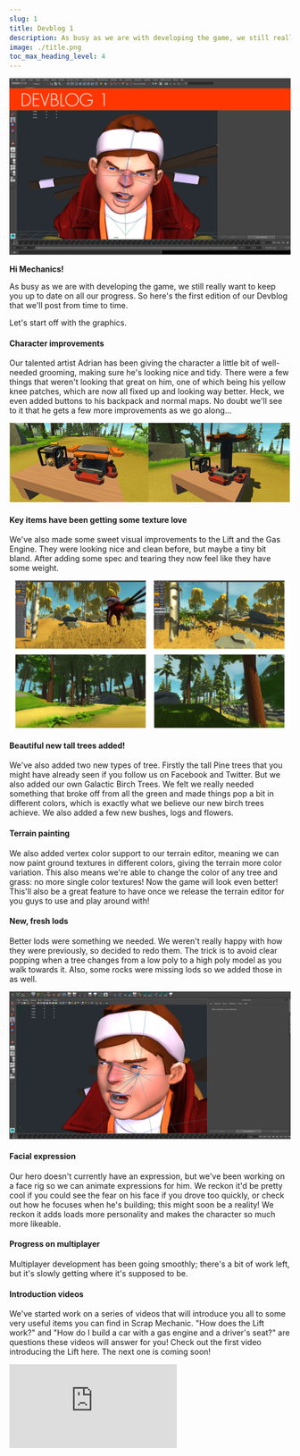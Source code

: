 ```yaml
---
slug: 1
title: Devblog 1
description: As busy as we are with developing the game, we still really want to keep you up to date on all our progress. So here's the first edition of our Devblog that we'll post from time to time.
image: ./title.png
toc_max_heading_level: 4
---
```


<head>
    <meta name="twitter:card" content="summary_large_image" />
</head>

![](./title.png)

**Hi Mechanics!**

As busy as we are with developing the game, we still really want to keep you up to date on all our progress. So here's the first edition of our Devblog that we'll post from time to time. 
<!--truncate-->
Let's start off with the graphics.

#### Character improvements

Our talented artist Adrian has been giving the character a little bit of well-needed grooming, making sure he's looking nice and tidy. 
There were a few things that weren't looking that great on him, one of which being his yellow knee patches, which are now all fixed up and looking way better. 
Heck, we even added buttons to his backpack and normal maps. 
No doubt we'll see to it that he gets a few more improvements as we go along...

![](./2.png)

#### Key items have been getting some texture love

We've also made some sweet visual improvements to the Lift and the Gas Engine. 
They were looking nice and clean before, but maybe a tiny bit bland. 
After adding some spec and tearing they now feel like they have some weight.

![](./3.png)

#### Beautiful new tall trees added!

We've also added
two new types of tree. Firstly the tall Pine trees that you
might have already seen if you follow us on Facebook and
Twitter. But we also added our own Galactic Birch Trees. We
felt we really needed something that broke off from all the
green and made things pop a bit in different colors, which is
exactly what we believe our new birch trees achieve. We also
added a few new bushes, logs and flowers.

#### Terrain painting

We also added vertex color
support to our terrain editor, meaning we can now paint ground
textures in different colors, giving the terrain more color
variation. This also means we're able to change the color of
any tree and grass: no more single color textures! Now the
game will look even better! This'll also be a great feature to
have once we release the terrain editor for you guys to use
and play around with!

#### New, fresh lods

Better lods were something we
needed. We weren't really happy with how they were previously,
so decided to redo them. The trick is to avoid clear popping
when a tree changes from a low poly to a high poly model as
you walk towards it. Also, some rocks were missing lods so we
added those in as well.

![](./4.png)

#### Facial expression

Our hero doesn't currently have an expression, but we've been working on a face rig so we can animate expressions for him. 
We reckon it'd be pretty cool if you could see the fear on his face if you drove too quickly, or check out how he focuses when he's building; this might soon be a reality! 
We reckon it adds loads more personality and makes the character so much more likeable.

#### Progress on multiplayer

Multiplayer development has been going smoothly; there's a bit of work left, but it's slowly getting where it's supposed to be.

#### Introduction videos

We've started work on a series of videos that will introduce you all to some very useful items you can find in Scrap Mechanic. 
"How does the Lift work?" and "How do I build a car with a gas engine and a driver's seat?" are questions these videos will answer for you!
Check out the first video introducing the Lift here. 
The next one is coming soon!

<iframe 
    title="How does the Lift work?" 
    src="https://www.youtube.com/embed/OifCVmm5Yi4" 
    frameBorder="0" 
    allow="accelerometer; autoplay; clipboard-write; encrypted-media; gyroscope; picture-in-picture" 
    allowFullscreen
    style={{ aspectRatio: '16/9', width: '100%'}} 
/>

#### Secret

We're also working on something secret.
We can't wait to reveal it!

If you have any requests or
suggestions, feel free to contact us via Facebook or Twitter
We love hearing from all you future Mechanics!